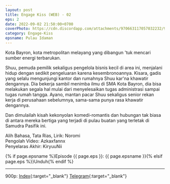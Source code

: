 ```yaml
---
layout: post
title: Engage Kiss (WEB) - 02
eps: 2
date: 2022-09-02 21:50:00+0700
coverPhoto: https://cdn.discordapp.com/attachments/970663117057032232/995594463722352690/mpv-shot0094.jpg
category: Engage-Kiss
epsname: Pulau Idaman
---
```


Kota Bayron, kota metropolitan melayang yang dibangun 'tuk mencari sumber energi terbarukan.

Shuu, pemuda pemilik sekaligus pengelola bisnis kecil di area ini, menjalani hidup dengan sedikit pengeluaran karena kesembronoannya.
Kisara, gadis yang selalu mengunjungi kantor dan rumahnya Shuu kar'na khawatir dengannya. Dia bekerja sambil menimba ilmu di SMA Kota Bayron, dia bisa melakukan segala hal mulai dari menyelesaikan tugas administrasi sampai tugas rumah tangga.
Ayano, mantan pacar Shuu sekaligus senior rekan kerja di perusahaan sebelumnya, sama-sama punya rasa khawatir dengannya.

Dan dimulailah kisah kekonyolan komedi-romantis dan hubungan tak biasa di antara mereka bertiga yang terjadi di pulau buatan yang terletak di Samudra Pasifik ini.


Alih Bahasa, Tata Rias, Lirik: Noromi
<br>
Pengolah Video: Azkaxfannx
<br>
Penyelaras Akhir: KiryuuNii

{% if page.epsname %}Episode {{ page.eps }}: {{ page.epsname }}{% elsif page.eps %}}Unduh{% endif %}

---
900p: [Index](https://proyek.a-1ddl.workers.dev/0:/Musim%20Panas%202022/%5BWEB%5D/%5BA-1%5D%20Engage%20Kiss%20%5BWEB%5D%5Bx264%20900p%5D%5BAAC%5D/%5BA-1%5D%20Engage%20Kiss%20-%2002%20%5BWEB%5D%5Bx264%20900p%5D%5BAAC%5D%5B6F803048%5D.mkv){:target="_blank"} [Telegram](https://t.me/a1fansubweeklies/114){:target="_blank"}
